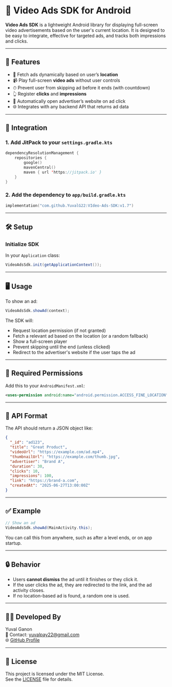# 🎥 Video Ads SDK for Android

**Video Ads SDK** is a lightweight Android library for displaying full-screen video advertisements based on the user's current location. It is designed to be easy to integrate, effective for targeted ads, and tracks both impressions and clicks.

---

## 🚀 Features

- 📍 Fetch ads dynamically based on user’s **location**
- 📹 Play full-screen **video ads** without user controls
- ⏱ Prevent user from skipping ad before it ends (with countdown)
- 👆 Register **clicks** and **impressions**
- 🔗 Automatically open advertiser’s website on ad click
- 🌐 Integrates with any backend API that returns ad data

---

## 🧩 Integration

### 1. Add JitPack to your `settings.gradle.kts`
```kotlin
dependencyResolutionManagement {
    repositories {
        google()
        mavenCentral()
        maven { url 'https://jitpack.io' }
    }
}
```

### 2. Add the dependency to `app/build.gradle.kts`
```kotlin
implementation("com.github.YuvalG22:VIdeo-Ads-SDK:v1.7")
```


---

## 🛠️ Setup

### Initialize SDK

In your `Application` class:
```java
VideoAdsSdk.init(getApplicationContext());
```

---

## 🖥️ Usage

To show an ad:
```java
VideoAdsSdk.showAd(context);
```

The SDK will:
- Request location permission (if not granted)
- Fetch a relevant ad based on the location (or a random fallback)
- Show a full-screen player
- Prevent skipping until the end (unless clicked)
- Redirect to the advertiser's website if the user taps the ad

---

## 🧾 Required Permissions

Add this to your `AndroidManifest.xml`:
```xml
<uses-permission android:name="android.permission.ACCESS_FINE_LOCATION" />
```

---

## 📲 API Format

The API should return a JSON object like:

```json
{
  "_id": "ad123",
  "title": "Great Product",
  "videoUrl": "https://example.com/ad.mp4",
  "thumbnailUrl": "https://example.com/thumb.jpg",
  "advertiser": "Brand A",
  "duration": 30,
  "clicks": 10,
  "impressions": 100,
  "link": "https://brand-a.com",
  "createdAt": "2025-06-27T13:00:00Z"
}
```

---

## ✅ Example

```java
// Show an ad
VideoAdsSdk.showAd(MainActivity.this);
```

You can call this from anywhere, such as after a level ends, or on app startup.

---

## 🔒 Behavior

- Users **cannot dismiss** the ad until it finishes or they click it.
- If the user clicks the ad, they are redirected to the link, and the ad activity closes.
- If no location-based ad is found, a random one is used.

---

## 🧑‍💻 Developed By

Yuval Ganon  
📧 Contact: yuvalpay22@gmail.com  
🌐 [GitHub Profile](https://github.com/YuvalG22)

---

## 📄 License

This project is licensed under the MIT License.  
See the [LICENSE](LICENSE) file for details.
